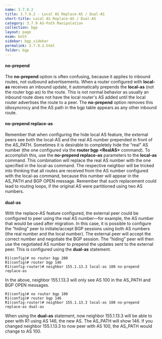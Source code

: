 ```yaml
---
name: 3.7.9.2
title: 3.7.9.2 - Local AS Replace-AS / Dual-AS
short-title: Local AS Replace-AS / Dual-AS
category: 3.7.9 AS-Path Manipulation
collection: bgp
layout: page
exam: both
sidebar: bgp_sidebar
permalink: 3.7.9.2.html
folder: bgp
---
```

#### no-prepend
The **no-prepend** option is often confusing, because it applies to inbound routes, not outbound advertisements. When a router configured with **local-as** receives an inbound update, it automatically prepends the **local-as** (not the router bgp as) to the route. This is not normal behavior as usually an inbound route does not have the local router's AS added until the local router advertises the route to a peer. The **no-prepend** option removes this idiosyncrocy and the AS path in the bgp table appears as any other inbound route.

#### no-prepend replace-as
Remember that when configuring the hide local AS feature, the external peers see both the local-AS and the real AS number prepended in front of the AS_PATH. Sometimes it is desirable to completely hide the “real” AS number (the one configured via the **router bgp \<RealAS\>** command). To accomplish this, use the **no-prepend replace-as** parameters to the **local-as** command. This combination will replace the real AS number with the one specified in the local-as command. The respective neighbor will be tricked into thinking that all routes are received from the AS number configured with the local-as command, because this number will appear in the AS_PATH and BGP OPEN message. Remember that such replacement could lead to routing loops, if the original AS were partitioned using two AS numbers.

#### dual-as
With the replace-AS feature configured, the external peer could be configured to peer using the real AS number—for example, the AS number that would be used after migration. In this case, it is possible to configure the “hiding” peer to initiate/accept BGP sessions using both AS numbers (the real number and the local number). The external peer will accept the correct number and negotiate the BGP session. The “hiding” peer will then use the negotiated AS number to prepend the updates sent to the external peer. This is configured using the **dual-as** statement.
```
R1(config)# no router bgp 200
R1(config)# router bgp 146
R1(config-router)# neighbor 155.1.13.3 local-as 100 no-prepend replace-as
```
In the above, neighbor 155.1.13.3 will only see AS 100 in the AS\_PATH and BGP OPEN messages.
```
R1(config)# no router bgp 100
R1(config)# router bgp 146
R1(config-router)# neighbor 155.1.13.3 local-as 100 no-prepend replace-as dual-as
```
When using the **dual-as** statement, now neighbor 155.1.13.3 will be able to peer with R1 using AS 146, the new AS. The AS\_PATH will show 146. If you changed neighbor 155.1.13.3 to now peer with AS 100, the AS\_PATH would change to AS 100.
